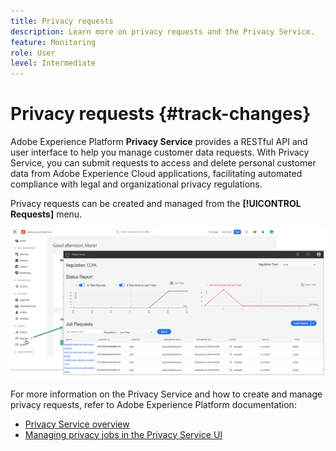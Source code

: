 ```yaml
---
title: Privacy requests
description: Learn more on privacy requests and the Privacy Service.
feature: Monitoring
role: User
level: Intermediate
---
```

# Privacy requests {#track-changes}

Adobe Experience Platform **Privacy Service** provides a RESTful API and user interface to help you manage customer data requests. With Privacy Service, you can submit requests to access and delete personal customer data from Adobe Experience Cloud applications, facilitating automated compliance with legal and organizational privacy regulations.

Privacy requests can be created and managed from the **[!UICONTROL Requests]** menu.

![](assets/requests.png)

For more information on the Privacy Service and how to create and manage privacy requests, refer to Adobe Experience Platform documentation:

* [Privacy Service overview](https://experienceleague.adobe.com/docs/experience-platform/privacy/home.html)
* [Managing privacy jobs in the Privacy Service UI](https://experienceleague.adobe.com/docs/experience-platform/privacy/ui/user-guide.html)
